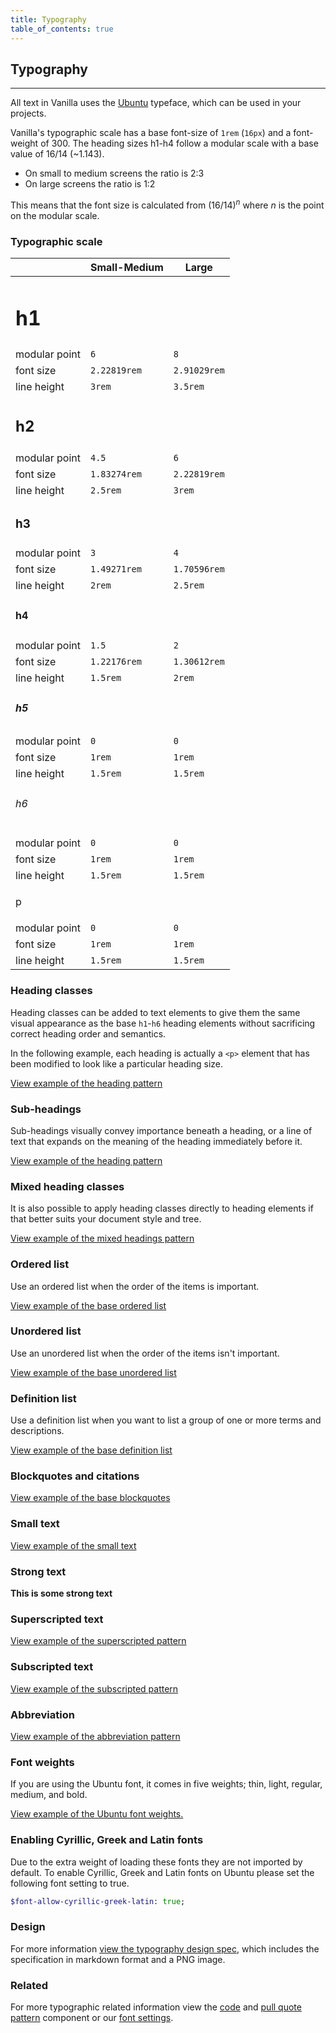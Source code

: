 ```yaml
---
title: Typography
table_of_contents: true
---
```


## Typography

<hr>

All text in Vanilla uses the [Ubuntu](https://design.ubuntu.com/font/) typeface, which can be used in your projects.

Vanilla's typographic scale has a base font-size of `1rem` (`16px`) and a font-weight of 300.
The heading sizes h1-h4 follow a modular scale with a base value of 16/14 (~1.143).

- On small to medium screens the ratio is 2:3
- On large screens the ratio is 1:2

This means that the font size is calculated from (16/14)<sup><em>n</em></sup> where _n_ is the point on the modular scale.

### Typographic scale

|                                         | Small-Medium | Large        |
| --------------------------------------- | ------------ | ------------ |
| <h1 class="u-no-margin--bottom">h1</h1> |              |              |
| modular point                           | `6`          | `8`          |
| font size                               | `2.22819rem` | `2.91029rem` |
| line height                             | `3rem`       | `3.5rem`     |
| <h2 class="u-no-margin--bottom">h2</h2> |              |              |
| modular point                           | `4.5`        | `6`          |
| font size                               | `1.83274rem` | `2.22819rem` |
| line height                             | `2.5rem`     | `3rem`       |
| <h3 class="u-no-margin--bottom">h3</h3> |              |              |
| modular point                           | `3`          | `4`          |
| font size                               | `1.49271rem` | `1.70596rem` |
| line height                             | `2rem`       | `2.5rem`     |
| <h4 class="u-no-margin--bottom">h4</h4> |              |              |
| modular point                           | `1.5`        | `2`          |
| font size                               | `1.22176rem` | `1.30612rem` |
| line height                             | `1.5rem`     | `2rem`       |
| <h5 class="u-no-margin--bottom">h5</h5> |              |              |
| modular point                           | `0`          | `0`          |
| font size                               | `1rem`       | `1rem`       |
| line height                             | `1.5rem`     | `1.5rem`     |
| <h6 class="u-no-margin--bottom">h6</h6> |              |              |
| modular point                           | `0`          | `0`          |
| font size                               | `1rem`       | `1rem`       |
| line height                             | `1.5rem`     | `1.5rem`     |
| <p class="u-no-margin--bottom">p</p>    |              |              |
| modular point                           | `0`          | `0`          |
| font size                               | `1rem`       | `1rem`       |
| line height                             | `1.5rem`     | `1.5rem`     |

### Heading classes

Heading classes can be added to text elements to give them the same visual
appearance as the base `h1`-`h6` heading elements without sacrificing correct
heading order and semantics.

In the following example, each heading is actually a `<p>` element that has been
modified to look like a particular heading size.

<a href="https://vanilla-framework.github.io/vanilla-framework/examples/patterns/headings/default/"
    class="js-example">
View example of the heading pattern
</a>

### Sub-headings

Sub-headings visually convey importance beneath a heading, or a line of text that expands on the meaning of the heading immediately before it.

<a href="https://vanilla-framework.github.io/vanilla-framework/examples/base/sub-headings/"
    class="js-example">
View example of the heading pattern
</a>

### Mixed heading classes

It is also possible to apply heading classes directly to heading elements if that
better suits your document style and tree.

<a href="https://vanilla-framework.github.io/vanilla-framework/examples/patterns/headings/mixed/"
    class="js-example">
View example of the mixed headings pattern
</a>

### Ordered list

Use an ordered list when the order of the items is important.

<a href="https://vanilla-framework.github.io/vanilla-framework/examples/base/lists/ordered-list/"
    class="js-example">
View example of the base ordered list
</a>

### Unordered list

Use an unordered list when the order of the items isn't important.

<a href="https://vanilla-framework.github.io/vanilla-framework/examples/base/lists/unordered-list/"
    class="js-example">
View example of the base unordered list
</a>

### Definition list

Use a definition list when you want to list a group of one or more terms and
descriptions.

<a href="https://vanilla-framework.github.io/vanilla-framework/examples/base/lists/definition-list/"
    class="js-example">
View example of the base definition list
</a>

### Blockquotes and citations

<a href="https://vanilla-framework.github.io/vanilla-framework/examples/base/blockquotes/"
    class="js-example">
View example of the base blockquotes
</a>

### Small text

<a href="https://vanilla-framework.github.io/vanilla-framework/examples/base/small/"
    class="js-example">
View example of the small text
</a>

### Strong text

<strong>This is some strong text</strong>

### Superscripted text

<a href="https://vanilla-framework.github.io/vanilla-framework/examples/base/sup/"
    class="js-example">
View example of the superscripted pattern
</a>

### Subscripted text

<a href="https://vanilla-framework.github.io/vanilla-framework/examples/base/sub/"
    class="js-example">
View example of the subscripted pattern
</a>

### Abbreviation

<a href="https://vanilla-framework.github.io/vanilla-framework/examples/base/abbr/"
    class="js-example">
View example of the abbreviation pattern
</a>

### Font weights

If you are using the Ubuntu font, it comes in five weights; thin, light, regular, medium, and bold.

<a href="https://vanilla-framework.github.io/vanilla-framework/examples/base/font-weights/"
    class="js-example">
View example of the Ubuntu font weights.
</a>

### Enabling Cyrillic, Greek and Latin fonts

Due to the extra weight of loading these fonts they are not imported by
default. To enable Cyrillic, Greek and Latin fonts on Ubuntu please set the
following font setting to true.

```sass
$font-allow-cyrillic-greek-latin: true;
```

### Design

For more information [view the typography design spec](https://github.com/ubuntudesign/vanilla-design/tree/master/Typography), which includes the specification in markdown format and a PNG image.

### Related

For more typographic related information view the [code](/en/base/code) and [pull quote pattern](/en/patterns/pull-quote) component or our [font settings](/en/settings/font-settings).
